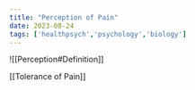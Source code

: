 ```yaml
---
title: "Perception of Pain"
date: 2023-08-24
tags: ['healthpsych','psychology','biology']
---
```


![[Perception#Definition]]



[[Tolerance of Pain]]

